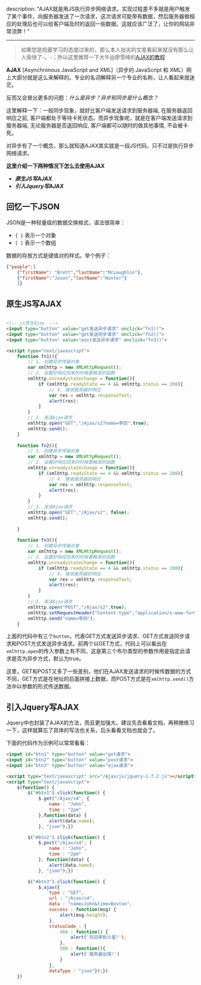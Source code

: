 description: "AJAX就是用JS执行异步网络请求。实现过程差不多就是用户触发了某个事件，向服务器发送了一次请求，这次请求可能带有数据，然后服务器做相应的处理后也可以给客户端及时的返回一些数据。这就应该广泛了，让你的网站非常流弊！"

---

>如果您是抱着学习的态度过来的，那么本人拙劣的文笔看起来就没有那么让人愉快了-。-；所以这里推荐一下大牛@廖雪峰的[AJAX的教程](https://www.liaoxuefeng.com/wiki/001434446689867b27157e896e74d51a89c25cc8b43bdb3000/001434499861493e7c35be5e0864769a2c06afb4754acc6000)



**AJAX** [Asynchronous JavaScript and XML]（异步的 JavaScript 和 XML）网上大部分就是这么来解释的。专业的名词解释另一个专业的名称，让人看起来就迷茫。

反而又会冒出更多的问题：*什么是异步？异步和同步是什么概念？*

这里解释一下：一般同步现象，就好比客户端发送请求到服务器端, 在服务器返回响应之前, 客户端都处于等待卡死状态。而异步现象呢，就是在客户端发送请求到服务器端, 无论服务器是否返回响应, 客户端都可以随时的做其他事情, 不会被卡死。

对异步有了一个概念，那么就知道AJAX其实就是一段JS代码，只不过是执行异步网络请求。


**这里介绍一下两种情况下怎么去使用AJAX**

- ***原生JS写AJAX***
- ***引入Jquery写AJAX***


## 回忆一下JSON
 
JSON是一种轻量级的数据交换格式，语法很简单：

- `{ }` 表示一个对象
- `[ ]` 表示一个数组

数据的存放方式是键值对的样式。举个例子：
```json
{"people":[
	{"firstName": "Brett","lastName":"McLaughlin"},
	{"firstName":"Jason","lastName":"Hunter"}
	]}
```

## 原生JS写AJAX

```html

<!-- js原生Ajax  -->
<input type="button" value="get发送异步请求" onclick="fn1()">
<input type="button" value="get发送同步请求" onclick="fn2()">
<input type="button" value="post发送异步请求" onclick="fn3()">

<script type="text/javascript">
	function fn1(){
		// 1. 创建异步传输对象
		var xmlhttp = new XMLHttpRequest();
		// 2. 设置好响应回来的时候要触发的函数
		xmlhttp.onreadystatechange = function(){
			if (xmlhttp.readyState == 4 && xmlhttp.status == 200){
				// 4. 接收服务器的响应
				var res = xmlhttp.responseText;
				alert(res);
			}
		}
		// 3. 发送Ajax请求
		xmlhttp.open("GET","/Ajax/s2?name=李四",true);
		xmlhttp.send();	
	}
		
	function fn2(){
		// 1. 创建异步传输对象
		var xmlhttp = new XMLHttpRequest();
		// 2. 设置好响应回来的时候要触发的函数
		xmlhttp.onreadystatechange = function(){
			if (xmlhttp.readyState == 4 && xmlhttp.status == 200){
				// 4. 接收服务器的响应
				var res = xmlhttp.responseText;
				alert(res);
			}
		}
		// 3. 发送Ajax请求
		xmlhttp.open("GET","/Ajax/s2", false);
		xmlhttp.send();
			
	}
		
	function fn3(){
		// 1. 创建异步传输对象
		var xmlhttp = new XMLHttpRequest();
		// 2. 设置好响应回来的时候要触发的函数
		xmlhttp.onreadystatechange = function(){
			if (xmlhttp.readyState == 4 && xmlhttp.status == 200){
				// 4. 接收服务器的响应
				var res = xmlhttp.responseText;
				alert(res);
			}
		}
		// 3. 发送Ajax请求
		xmlhttp.open("POST","/Ajax/s2",true);
		xmlhttp.setRequestHeader("Content-type","application/x-www-form-urlencoded");
		xmlhttp.send("name=李四");	
	}
```

上面的代码中有三个`button`，代表GET方式发送异步请求、GET方式发送同步请求和POST方式发送异步请求。前两个以GET方式，代码上可以看出在`xmlhttp.open`的传入参数上有不同，这是第三个布尔类型的参数作用是指定此请求是否为异步方式，默认为true。

这里，GET和POST又多了一些差别，他们在AJAX发送请求的时候传数据的方式不同，GET方式是在地址的后面拼接上数据，而POST方式是在`xmlhttp.send()`方法中以参数的形式传送数据。

## 引入Jquery写AJAX

Jquery中也封装了AJAX的方法，而且更加强大。建议先去看看文档，再稍微练习一下，这样就算忘了具体的写法也关系，后头看看文档也就会了。

下面的代码作为示例可以常常看看：

```html
<input id="btn1" type="button" value="get请求">
<input id="btn2" type="button" value="post请求">
<input id="btn3" type="button" value="ajax请求">

<script type="text/javascript" src="/Ajax/js/jquery-1.7.2.js"></script>
<script type="text/javascript">
	$(function() {
		$("#btn1").click(function() {
			$.get("/Ajax/s4", {
				name : "John",
				time : "2pm"
			},function(data) {
				alert(data.name);
			}, "json");})

		$("#btn2").click(function() {
			$.post("/Ajax/s4", {
				name : "John",
				time : "2pm"
			}, function(data) {
				alert(data.name);
			}, "json");})

		$("#btn3").click(function() {
			$.ajax({
				type : "GET",
				url : "/Ajax/s4",
				data : "name=John&time=Boston",
				success : function(msg) {
					alert(msg.height);
				},
				statusCode : {
					404 : function() {
						alert('欢迎来到火星!');
					},
					500 : function(){
						alert('服务器出错!')
					}
				},
				dataType : "json"});})
	})
```